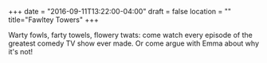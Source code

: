 +++
date = "2016-09-11T13:22:00-04:00"
draft = false
location = ""
title="Fawltey Towers"
+++

Warty fowls, farty towels, flowery twats: come watch every episode of the greatest comedy TV show ever made. Or come argue with Emma about why it's not!
